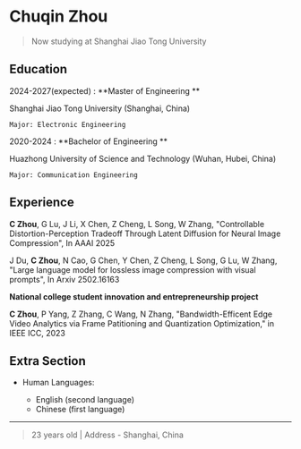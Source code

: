 Chuqin Zhou
============

>  Now studying at Shanghai Jiao Tong University

Education
---------
2024-2027(expected) :   **Master of Engineering **

Shanghai Jiao Tong University (Shanghai, China)

    Major: Electronic Engineering 

2020-2024 :   **Bachelor of Engineering **

Huazhong University of Science and Technology (Wuhan, Hubei, China)

    Major: Communication Engineering

Experience
----------

**C Zhou**, G Lu, J Li, X Chen, Z Cheng, L Song, W Zhang, "Controllable Distortion-Perception Tradeoff Through Latent Diffusion for Neural Image Compression", In AAAI 2025

J Du, **C Zhou**, N Cao, G Chen, Y Chen, Z Cheng, L Song, G Lu, W Zhang, "Large language model for lossless image compression with visual prompts", In Arxiv 2502.16163

**National college student innovation and entrepreneurship project**

**C Zhou**, P Yang, Z Zhang, C Wang, N Zhang, "Bandwidth-Efficent Edge Video Analytics via Frame Patitioning and Quantization Optimization," in IEEE ICC, 2023

Extra Section
----------------------------------------

* Human Languages:

  * English (second language)
  * Chinese (first language)

----

>  23 years old | Address - Shanghai, China
